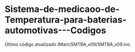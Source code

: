 # Sistema-de-medicaoo-de-Temperatura-para-baterias-automotivas---Codigos

Último código atualizado (Main/SMTBA_v09/SMTBA_v09.ino
